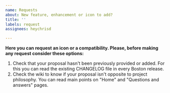 ```yaml
---
name: Requests
about: New feature, enhancement or icon to add?
title: ''
labels: request
assignees: heychrisd

---
```


**Here you can request an icon or a compatibility. Please, before making any request consider these options:**

1. Check that your proposal hasn't been previously provided or added. For this you can read the existing CHANGELOG file in every Boston release.
2. Check the wiki to know if your proposal isn't opposite to project philosophy. You can read main points on "Home" and "Questions and answers" pages.
